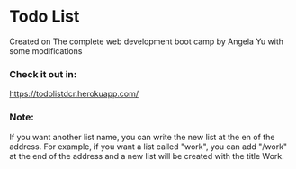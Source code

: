 # Todo List

Created on The complete web development boot camp by Angela Yu with some modifications

### Check it out in:

https://todolistdcr.herokuapp.com/


### Note:

If you want another list name, you can write the new list at the en of the address.
For example, if you want a list called "work", you can add "/work" at the end of the address and a new list will be created with the title Work. 


